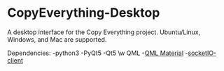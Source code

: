 # CopyEverything-Desktop

A desktop interface for the Copy Everything project. Ubuntu/Linux, Windows, and Mac are supported.

Dependencies:
	-python3
	-PyQt5
	-Qt5 \w QML
	-[QML Material](https://github.com/papyros/qml-material)
	-[socketIO-client](https://pypi.python.org/pypi/socketIO-client)
